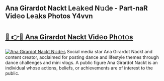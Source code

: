 ## Ana Girardot Nackt Le𝚊k𝚎d N𝚞𝚍e - Part-naR Vid𝚎o Le𝚊ks Photos Y4vvn

# <h2><a href="http://fbaxw7j.evod.top/?m=Ana+Girardot+Nackt">🔗 👉🔴 Ana Girardot Nackt Vid𝚎o Ph𝚘t𝚘s</a></h2>

[![Ana Girardot Nackt N𝚞d𝚎s](https://i.imgur.com/8V9OHl7.gif)](http://fbaxw7j.evod.top/?m=Ana+Girardot+Nackt)
Social media star Ana Girardot Nackt and content creator, acclaimed for posting dance and lifestyle themes through dance challenges and mini vlogs. A public figure Ana Girardot Nackt is an individual whose actions, beliefs, or achievements are of interest to the public. 
